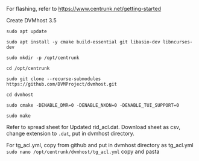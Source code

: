 For flashing, refer to https://www.centrunk.net/getting-started

Create DVMhost 3.5

```sudo apt update```

```sudo apt install -y cmake build-essential git libasio-dev libncurses-dev```

```sudo mkdir -p /opt/centrunk```

```cd /opt/centrunk```

```sudo git clone --recurse-submodules https://github.com/DVMProject/dvmhost.git```

```cd dvmhost```

```sudo cmake -DENABLE_DMR=0 -DENABLE_NXDN=0 -DENABLE_TUI_SUPPORT=0```

```sudo make```

Refer to spread sheet for Updated rid_acl.dat. Download sheet as csv, change extension to ```.dat```, put in dvmhost directory.

For tg_acl.yml, copy from github and put in dvmhost directory as tg_acl.yml   ```sudo nano /opt/centrunk/dvmhost/tg_acl.yml``` copy and pasta

